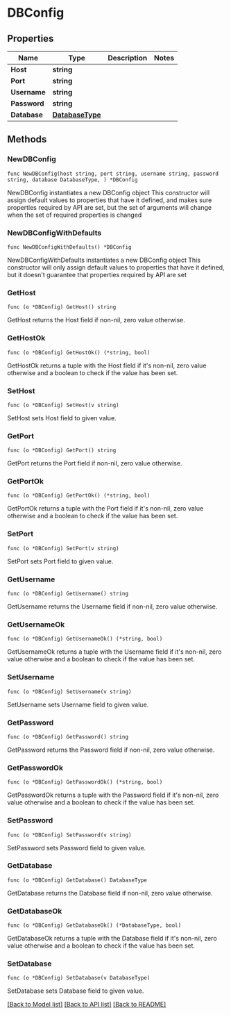 # DBConfig

## Properties

Name | Type | Description | Notes
------------ | ------------- | ------------- | -------------
**Host** | **string** |  | 
**Port** | **string** |  | 
**Username** | **string** |  | 
**Password** | **string** |  | 
**Database** | [**DatabaseType**](DatabaseType.md) |  | 

## Methods

### NewDBConfig

`func NewDBConfig(host string, port string, username string, password string, database DatabaseType, ) *DBConfig`

NewDBConfig instantiates a new DBConfig object
This constructor will assign default values to properties that have it defined,
and makes sure properties required by API are set, but the set of arguments
will change when the set of required properties is changed

### NewDBConfigWithDefaults

`func NewDBConfigWithDefaults() *DBConfig`

NewDBConfigWithDefaults instantiates a new DBConfig object
This constructor will only assign default values to properties that have it defined,
but it doesn't guarantee that properties required by API are set

### GetHost

`func (o *DBConfig) GetHost() string`

GetHost returns the Host field if non-nil, zero value otherwise.

### GetHostOk

`func (o *DBConfig) GetHostOk() (*string, bool)`

GetHostOk returns a tuple with the Host field if it's non-nil, zero value otherwise
and a boolean to check if the value has been set.

### SetHost

`func (o *DBConfig) SetHost(v string)`

SetHost sets Host field to given value.


### GetPort

`func (o *DBConfig) GetPort() string`

GetPort returns the Port field if non-nil, zero value otherwise.

### GetPortOk

`func (o *DBConfig) GetPortOk() (*string, bool)`

GetPortOk returns a tuple with the Port field if it's non-nil, zero value otherwise
and a boolean to check if the value has been set.

### SetPort

`func (o *DBConfig) SetPort(v string)`

SetPort sets Port field to given value.


### GetUsername

`func (o *DBConfig) GetUsername() string`

GetUsername returns the Username field if non-nil, zero value otherwise.

### GetUsernameOk

`func (o *DBConfig) GetUsernameOk() (*string, bool)`

GetUsernameOk returns a tuple with the Username field if it's non-nil, zero value otherwise
and a boolean to check if the value has been set.

### SetUsername

`func (o *DBConfig) SetUsername(v string)`

SetUsername sets Username field to given value.


### GetPassword

`func (o *DBConfig) GetPassword() string`

GetPassword returns the Password field if non-nil, zero value otherwise.

### GetPasswordOk

`func (o *DBConfig) GetPasswordOk() (*string, bool)`

GetPasswordOk returns a tuple with the Password field if it's non-nil, zero value otherwise
and a boolean to check if the value has been set.

### SetPassword

`func (o *DBConfig) SetPassword(v string)`

SetPassword sets Password field to given value.


### GetDatabase

`func (o *DBConfig) GetDatabase() DatabaseType`

GetDatabase returns the Database field if non-nil, zero value otherwise.

### GetDatabaseOk

`func (o *DBConfig) GetDatabaseOk() (*DatabaseType, bool)`

GetDatabaseOk returns a tuple with the Database field if it's non-nil, zero value otherwise
and a boolean to check if the value has been set.

### SetDatabase

`func (o *DBConfig) SetDatabase(v DatabaseType)`

SetDatabase sets Database field to given value.



[[Back to Model list]](../README.md#documentation-for-models) [[Back to API list]](../README.md#documentation-for-api-endpoints) [[Back to README]](../README.md)


